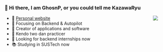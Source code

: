 ### 👋 Hi there, I am GhosnP, or you could tell me KazawaRyu

<img align="right" src="https://github-readme-stats.vercel.app/api?username=Kazawaryu&show_icons=true&icon_color=CE1D2D&text_color=718096&bg_color=ffffff&hide_title=true" />

- 💬 [Personal website](https://kazawaryu-ghosnp.netlify.app)
- :orange_book: Focusing on Backend & Autopilot
- :hammer: Creator of applications and software
- 🥋 Kendo two dan practicer
- 💼 Looking for backend internships now
- 📚 Studying in SUSTech now

<!--
**Kazawaryu/Kazawaryu** is a ✨ _special_ ✨ repository because its `README.md` (this file) appears on your GitHub profile.

Here are some ideas to get you started:

- 🔭 I’m currently working on ...
- 🌱 I’m currently learning ...
- 👯 I’m looking to collaborate on ...
- 🤔 I’m looking for help with ...
- 💬 Ask me about ...
- 📫 How to reach me: ...
- 😄 Pronouns: ...
- ⚡ Fun fact: ...
-->
